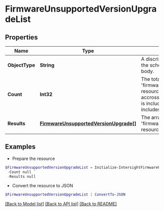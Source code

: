# FirmwareUnsupportedVersionUpgradeList
## Properties

Name | Type | Description | Notes
------------ | ------------- | ------------- | -------------
**ObjectType** | **String** | A discriminator value to disambiguate the schema of a HTTP GET response body. | 
**Count** | **Int32** | The total number of &#39;firmware.UnsupportedVersionUpgrade&#39; resources matching the request, accross all pages. The &#39;Count&#39; attribute is included when the HTTP GET request includes the &#39;$inlinecount&#39; parameter. | [optional] 
**Results** | [**FirmwareUnsupportedVersionUpgrade[]**](FirmwareUnsupportedVersionUpgrade.md) | The array of &#39;firmware.UnsupportedVersionUpgrade&#39; resources matching the request. | [optional] 

## Examples

- Prepare the resource
```powershell
$FirmwareUnsupportedVersionUpgradeList = Initialize-IntersightFirmwareUnsupportedVersionUpgradeList  -ObjectType null `
 -Count null `
 -Results null
```

- Convert the resource to JSON
```powershell
$FirmwareUnsupportedVersionUpgradeList | ConvertTo-JSON
```

[[Back to Model list]](../README.md#documentation-for-models) [[Back to API list]](../README.md#documentation-for-api-endpoints) [[Back to README]](../README.md)

